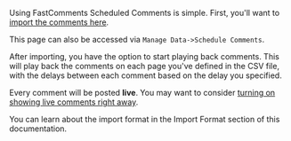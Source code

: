 Using FastComments Scheduled Comments is simple. First, you'll want to [import the comments here](https://fastcomments.com/auth/my-account/manage-data/import-scheduled).

This page can also be accessed via `Manage Data->Schedule Comments`.

After importing, you have the option to start playing back comments. This will play back the comments on each page you've defined in the CSV
file, with the delays between each comment based on the delay you specified.

Every comment will be posted **live**. You may want to consider [turning on showing live comments right away](/guide-customizations-and-configuration.html#show-live-right-away).

You can learn about the import format in the Import Format section of this documentation.
